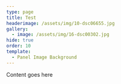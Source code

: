```yaml
---
type: page
title: Test
headerimage: /assets/img/10-dsc06655.jpg
gallery:
  - image: /assets/img/16-dsc00302.jpg
hide: true
order: 10
template:
  - Panel Image Background
---
```

Content goes here
